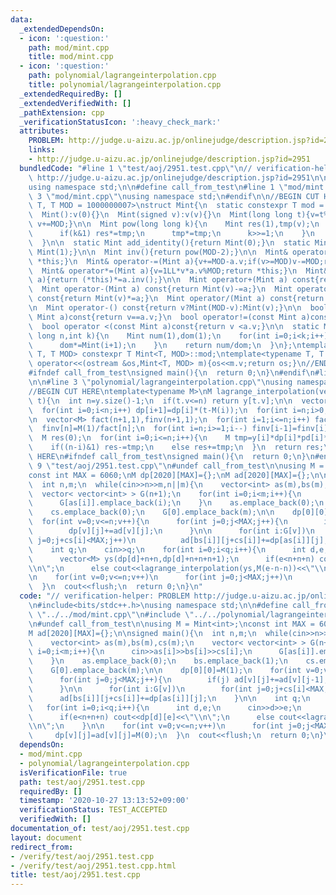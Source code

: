 ```yaml
---
data:
  _extendedDependsOn:
  - icon: ':question:'
    path: mod/mint.cpp
    title: mod/mint.cpp
  - icon: ':question:'
    path: polynomial/lagrangeinterpolation.cpp
    title: polynomial/lagrangeinterpolation.cpp
  _extendedRequiredBy: []
  _extendedVerifiedWith: []
  _pathExtension: cpp
  _verificationStatusIcon: ':heavy_check_mark:'
  attributes:
    PROBLEM: http://judge.u-aizu.ac.jp/onlinejudge/description.jsp?id=2951
    links:
    - http://judge.u-aizu.ac.jp/onlinejudge/description.jsp?id=2951
  bundledCode: "#line 1 \"test/aoj/2951.test.cpp\"\n// verification-helper: PROBLEM\
    \ http://judge.u-aizu.ac.jp/onlinejudge/description.jsp?id=2951\n\n#include<bits/stdc++.h>\n\
    using namespace std;\n\n#define call_from_test\n#line 1 \"mod/mint.cpp\"\n\n#line\
    \ 3 \"mod/mint.cpp\"\nusing namespace std;\n#endif\n\n//BEGIN CUT HERE\ntemplate<typename\
    \ T, T MOD = 1000000007>\nstruct Mint{\n  static constexpr T mod = MOD;\n  T v;\n\
    \  Mint():v(0){}\n  Mint(signed v):v(v){}\n  Mint(long long t){v=t%MOD;if(v<0)\
    \ v+=MOD;}\n\n  Mint pow(long long k){\n    Mint res(1),tmp(v);\n    while(k){\n\
    \      if(k&1) res*=tmp;\n      tmp*=tmp;\n      k>>=1;\n    }\n    return res;\n\
    \  }\n\n  static Mint add_identity(){return Mint(0);}\n  static Mint mul_identity(){return\
    \ Mint(1);}\n\n  Mint inv(){return pow(MOD-2);}\n\n  Mint& operator+=(Mint a){v+=a.v;if(v>=MOD)v-=MOD;return\
    \ *this;}\n  Mint& operator-=(Mint a){v+=MOD-a.v;if(v>=MOD)v-=MOD;return *this;}\n\
    \  Mint& operator*=(Mint a){v=1LL*v*a.v%MOD;return *this;}\n  Mint& operator/=(Mint\
    \ a){return (*this)*=a.inv();}\n\n  Mint operator+(Mint a) const{return Mint(v)+=a;}\n\
    \  Mint operator-(Mint a) const{return Mint(v)-=a;}\n  Mint operator*(Mint a)\
    \ const{return Mint(v)*=a;}\n  Mint operator/(Mint a) const{return Mint(v)/=a;}\n\
    \n  Mint operator-() const{return v?Mint(MOD-v):Mint(v);}\n\n  bool operator==(const\
    \ Mint a)const{return v==a.v;}\n  bool operator!=(const Mint a)const{return v!=a.v;}\n\
    \  bool operator <(const Mint a)const{return v <a.v;}\n\n  static Mint comb(long\
    \ long n,int k){\n    Mint num(1),dom(1);\n    for(int i=0;i<k;i++){\n      num*=Mint(n-i);\n\
    \      dom*=Mint(i+1);\n    }\n    return num/dom;\n  }\n};\ntemplate<typename\
    \ T, T MOD> constexpr T Mint<T, MOD>::mod;\ntemplate<typename T, T MOD>\nostream&\
    \ operator<<(ostream &os,Mint<T, MOD> m){os<<m.v;return os;}\n//END CUT HERE\n\
    #ifndef call_from_test\nsigned main(){\n  return 0;\n}\n#endif\n#line 1 \"polynomial/lagrangeinterpolation.cpp\"\
    \n\n#line 3 \"polynomial/lagrangeinterpolation.cpp\"\nusing namespace std;\n#endif\n\
    //BEGIN CUT HERE\ntemplate<typename M>\nM lagrange_interpolation(vector<M> &y,M\
    \ t){\n  int n=y.size()-1;\n  if(t.v<=n) return y[t.v];\n\n  vector<M> dp(n+1,1),pd(n+1,1);\n\
    \  for(int i=0;i<n;i++) dp[i+1]=dp[i]*(t-M(i));\n  for(int i=n;i>0;i--) pd[i-1]=pd[i]*(t-M(i));\n\
    \n  vector<M> fact(n+1,1),finv(n+1,1);\n  for(int i=1;i<=n;i++) fact[i]=fact[i-1]*M(i);\n\
    \  finv[n]=M(1)/fact[n];\n  for(int i=n;i>=1;i--) finv[i-1]=finv[i]*M(i);\n\n\
    \  M res(0);\n  for(int i=0;i<=n;i++){\n    M tmp=y[i]*dp[i]*pd[i]*finv[i]*finv[n-i];\n\
    \    if((n-i)&1) res-=tmp;\n    else res+=tmp;\n  }\n  return res;\n}\n//END CUT\
    \ HERE\n#ifndef call_from_test\nsigned main(){\n  return 0;\n}\n#endif\n#line\
    \ 9 \"test/aoj/2951.test.cpp\"\n#undef call_from_test\n\nusing M = Mint<int>;\n\
    const int MAX = 6060;\nM dp[2020][MAX]={};\nM ad[2020][MAX]={};\n\nsigned main(){\n\
    \  int n,m;\n  while(cin>>n>>m,n||m){\n    vector<int> as(m),bs(m),cs(m);\n  \
    \  vector< vector<int> > G(n+1);\n    for(int i=0;i<m;i++){\n      cin>>as[i]>>bs[i]>>cs[i];\n\
    \      G[as[i]].emplace_back(i);\n    }\n    as.emplace_back(0);\n    bs.emplace_back(1);\n\
    \    cs.emplace_back(0);\n    G[0].emplace_back(m);\n\n    dp[0][0]=M(1);\n  \
    \  for(int v=0;v<=n;v++){\n      for(int j=0;j<MAX;j++){\n        if(j) ad[v][j]+=ad[v][j-1];\n\
    \        dp[v][j]+=ad[v][j];\n      }\n\n      for(int i:G[v])\n        for(int\
    \ j=0;j+cs[i]<MAX;j++)\n          ad[bs[i]][j+cs[i]]+=dp[as[i]][j];\n    }\n\n\
    \    int q;\n    cin>>q;\n    for(int i=0;i<q;i++){\n      int d,e;\n      cin>>d>>e;\n\
    \      vector<M> ys(dp[d]+n+n,dp[d]+n+n+n+1);\n      if(e<n+n+n) cout<<dp[d][e]<<\"\
    \\n\";\n      else cout<<lagrange_interpolation(ys,M(e-n-n))<<\"\\n\";\n    }\n\
    \n    for(int v=0;v<=n;v++)\n      for(int j=0;j<MAX;j++)\n        dp[v][j]=ad[v][j]=M(0);\n\
    \  }\n  cout<<flush;\n  return 0;\n}\n"
  code: "// verification-helper: PROBLEM http://judge.u-aizu.ac.jp/onlinejudge/description.jsp?id=2951\n\
    \n#include<bits/stdc++.h>\nusing namespace std;\n\n#define call_from_test\n#include\
    \ \"../../mod/mint.cpp\"\n#include \"../../polynomial/lagrangeinterpolation.cpp\"\
    \n#undef call_from_test\n\nusing M = Mint<int>;\nconst int MAX = 6060;\nM dp[2020][MAX]={};\n\
    M ad[2020][MAX]={};\n\nsigned main(){\n  int n,m;\n  while(cin>>n>>m,n||m){\n\
    \    vector<int> as(m),bs(m),cs(m);\n    vector< vector<int> > G(n+1);\n    for(int\
    \ i=0;i<m;i++){\n      cin>>as[i]>>bs[i]>>cs[i];\n      G[as[i]].emplace_back(i);\n\
    \    }\n    as.emplace_back(0);\n    bs.emplace_back(1);\n    cs.emplace_back(0);\n\
    \    G[0].emplace_back(m);\n\n    dp[0][0]=M(1);\n    for(int v=0;v<=n;v++){\n\
    \      for(int j=0;j<MAX;j++){\n        if(j) ad[v][j]+=ad[v][j-1];\n        dp[v][j]+=ad[v][j];\n\
    \      }\n\n      for(int i:G[v])\n        for(int j=0;j+cs[i]<MAX;j++)\n    \
    \      ad[bs[i]][j+cs[i]]+=dp[as[i]][j];\n    }\n\n    int q;\n    cin>>q;\n \
    \   for(int i=0;i<q;i++){\n      int d,e;\n      cin>>d>>e;\n      vector<M> ys(dp[d]+n+n,dp[d]+n+n+n+1);\n\
    \      if(e<n+n+n) cout<<dp[d][e]<<\"\\n\";\n      else cout<<lagrange_interpolation(ys,M(e-n-n))<<\"\
    \\n\";\n    }\n\n    for(int v=0;v<=n;v++)\n      for(int j=0;j<MAX;j++)\n   \
    \     dp[v][j]=ad[v][j]=M(0);\n  }\n  cout<<flush;\n  return 0;\n}\n"
  dependsOn:
  - mod/mint.cpp
  - polynomial/lagrangeinterpolation.cpp
  isVerificationFile: true
  path: test/aoj/2951.test.cpp
  requiredBy: []
  timestamp: '2020-10-27 13:13:52+09:00'
  verificationStatus: TEST_ACCEPTED
  verifiedWith: []
documentation_of: test/aoj/2951.test.cpp
layout: document
redirect_from:
- /verify/test/aoj/2951.test.cpp
- /verify/test/aoj/2951.test.cpp.html
title: test/aoj/2951.test.cpp
---
```

